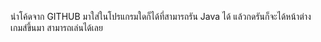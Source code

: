 นำโค้ดจาก GITHUB มาใส่ในโปรแกรมใดก็ได้ที่สามารถรัน Java ได้ แล้วกดรันก็จะได้หน้าต่างเกมส์ขึ้นมา สามารถเล่นได้เลย
